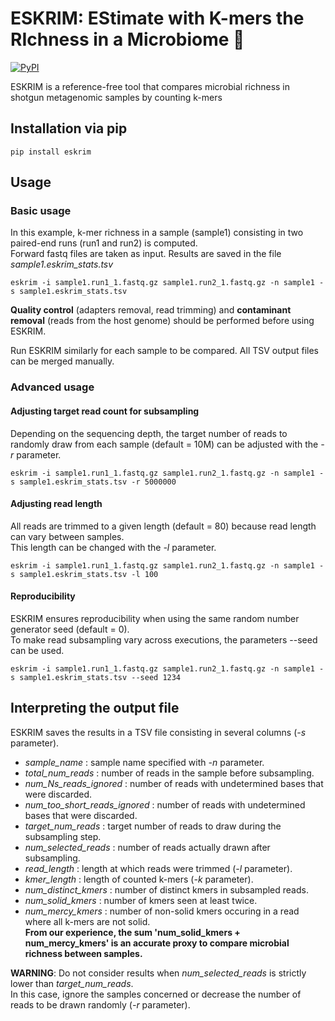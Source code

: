 # ESKRIM: EStimate with K-mers the RIchness in a Microbiome 🤺 #

[![PyPI](https://img.shields.io/pypi/v/eskrim?label=pypi%20package)](https://pypi.org/project/eskrim/)

ESKRIM is a reference-free tool that compares microbial richness in shotgun metagenomic samples by counting k-mers

## Installation via pip ##
```
pip install eskrim
```

## Usage ##
### Basic usage ###
In this example, k-mer richness in a sample (sample1) consisting in two paired-end runs (run1 and run2) is computed.\
Forward fastq files are taken as input. Results are saved in the file *sample1.eskrim_stats.tsv*

```
eskrim -i sample1.run1_1.fastq.gz sample1.run2_1.fastq.gz -n sample1 -s sample1.eskrim_stats.tsv
```
**Quality control** (adapters removal, read trimming) and **contaminant removal** (reads from the host genome) should be performed before using ESKRIM.

Run ESKRIM similarly for each sample to be compared. All TSV output files can be merged manually.

### Advanced usage ###

#### Adjusting target read count for subsampling ####
Depending on the sequencing depth, the target number of reads to randomly draw from each sample (default = 10M) can be adjusted with the *-r* parameter.
```
eskrim -i sample1.run1_1.fastq.gz sample1.run2_1.fastq.gz -n sample1 -s sample1.eskrim_stats.tsv -r 5000000
```

#### Adjusting read length ###
All reads are trimmed to a given length (default = 80) because read length can vary between samples.\
This length can be changed with the *-l* parameter.
```
eskrim -i sample1.run1_1.fastq.gz sample1.run2_1.fastq.gz -n sample1 -s sample1.eskrim_stats.tsv -l 100
```

#### Reproducibility ###
ESKRIM ensures reproducibility when using the same random number generator seed (default = 0).\
To make read subsampling vary across executions, the parameters --seed can be used.
```
eskrim -i sample1.run1_1.fastq.gz sample1.run2_1.fastq.gz -n sample1 -s sample1.eskrim_stats.tsv --seed 1234
```

## Interpreting the output file ##
ESKRIM saves the results in a TSV file consisting in several columns (*-s* parameter).
* *sample_name* : sample name specified with *-n* parameter.
* *total_num_reads* : number of reads in the sample before subsampling.
* *num_Ns_reads_ignored* : number of reads with undetermined bases that were discarded.
* *num_too_short_reads_ignored* : number of reads with undetermined bases that were discarded.
* *target_num_reads* : target number of reads to draw during the subsampling step.
* *num_selected_reads* : number of reads actually drawn after subsampling.
* *read_length* : length at which reads were trimmed (*-l* parameter).
* *kmer_length* : length of counted k-mers (*-k* parameter).
* *num_distinct_kmers* : number of distinct kmers in subsampled reads.
* *num_solid_kmers* : number of kmers seen at least twice.
* *num_mercy_kmers* : number of non-solid kmers occuring in a read where all k-mers are not solid.\
__From our experience, the sum 'num_solid_kmers + num_mercy_kmers' is an accurate proxy to compare microbial richness between samples.__

**WARNING**: Do not consider results when *num_selected_reads* is strictly lower than *target_num_reads*.\
In this case, ignore the samples concerned or decrease the number of reads to be drawn randomly (*-r* parameter).
